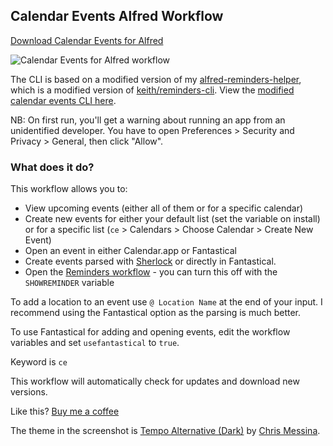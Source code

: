 ## Calendar Events Alfred Workflow

[Download Calendar Events for Alfred](https://github.com/rknightuk/alfred-workflows/raw/main/workflows/calendar-events/calendar-events.alfredworkflow)

![Calendar Events for Alfred workflow](src/screenshot.png)

The CLI is based on a modified version of my [alfred-reminders-helper](https://github.com/rknightuk/alfred-reminders-helper), which is a modified version of [keith/reminders-cli](https://github.com/keith/reminders-cli). View the [modified calendar events CLI here](https://github.com/rknightuk/alfred-calendars-helper).

NB: On first run, you'll get a warning about running an app from an unidentified developer. You have to open Preferences > Security and Privacy > General, then click "Allow".

### What does it do?

This workflow allows you to:

- View upcoming events (either all of them or for a specific calendar)
- Create new events for either your default list (set the variable on install) or for a specific list (`ce` > Calendars > Choose Calendar > Create New Event)
- Open an event in either Calendar.app or Fantastical
- Create events parsed with [Sherlock](https://github.com/neilgupta/Sherlock) or directly in Fantastical.
- Open the [Reminders workflow](https://github.com/rknightuk/alfred-workflows/blob/main/workflows/reminders) - you can turn this off with the `SHOWREMINDER` variable

To add a location to an event use `@ Location Name` at the end of your input. I recommend using the Fantastical option as the parsing is much better.

To use Fantastical for adding and opening events, edit the workflow variables and set `usefantastical` to `true`.

Keyword is `ce`

This workflow will automatically check for updates and download new versions.

Like this? [Buy me a coffee](https://www.buymeacoffee.com/rknightuk)

The theme in the screenshot is [Tempo Alternative (Dark)](https://github.com/chrismessina/alfred-theme-tempo#tempo-alternative-dark) by [Chris Messina](https://github.com/chrismessina).

